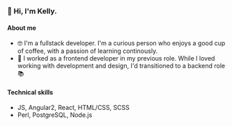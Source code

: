 ### 👋 Hi, I'm Kelly.

#### About me
- 🤓 I'm a fullstack developer. I'm a curious person who enjoys a good cup of coffee, with a passion of learning continously. 
- 🌱 I worked as a frontend developer in my previous role. While I loved working with development and design, I'd transitioned to a backend role 📚

#### Technical skills

- JS, Angular2, React, HTML/CSS, SCSS
- Perl, PostgreSQL, Node.js

